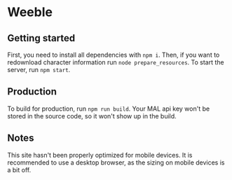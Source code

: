 # Weeble

## Getting started
First, you need to install all dependencies with `npm i`. Then, if you want to redownload character information run `node prepare_resources`. To start the server, run `npm start`.
## Production
To build for production, run `npm run build`. Your MAL api key won't be stored in the source code, so it won't show up in the build.
## Notes
This site hasn't been properly optimized for mobile devices. It is recommended to use a desktop browser, as the sizing on mobile devices is a bit off.
